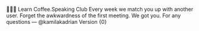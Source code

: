 🔵🔵🔵 Learn Coffee\.Speaking Club 
Every week we match you up with another user\. Forget the awkwardness of the first meeting\. We got you\.
For any questions — @kamilakadrian
Version {0} 

